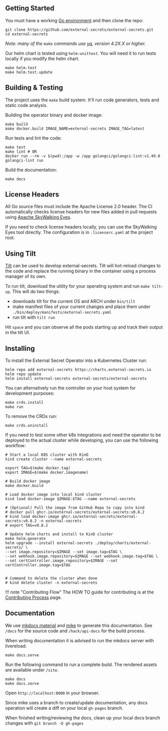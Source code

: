 ## Getting Started

You must have a working [Go environment](https://golang.org/doc/install) and
then clone the repo:

```shell
git clone https://github.com/external-secrets/external-secrets.git
cd external-secrets
```

_Note: many of the `make` commands use [yq](https://github.com/mikefarah/yq), version 4.2X.X or higher._

Our helm chart is tested using `helm-unittest`. You will need it to run tests locally if you modify the helm chart.

```shell
make helm.test
make helm.test.update
```

## Building & Testing

The project uses the `make` build system. It'll run code generators, tests and
static code analysis.

Building the operator binary and docker image:

```shell
make build
make docker.build IMAGE_NAME=external-secrets IMAGE_TAG=latest
```

Run tests and lint the code:
```shell
make test
make lint # OR
docker run --rm -v $(pwd):/app -w /app golangci/golangci-lint:v1.49.0 golangci-lint run
```

Build the documentation:
```shell
make docs
```

## License Headers

All Go source files must include the Apache License 2.0 header. The CI automatically checks license headers for new files added in pull requests using [Apache SkyWalking Eyes](https://github.com/apache/skywalking-eyes).

If you need to check license headers locally, you can use the SkyWalking Eyes tool directly. The configuration is in `.licenserc.yaml` at the project root.

## Using Tilt

[Tilt](https://tilt.dev) can be used to develop external-secrets. Tilt will hot-reload changes to the code and replace
the running binary in the container using a process manager of its own.

To run tilt, download the utility for your operating system and run `make tilt-up`. This will do two things:
- downloads tilt for the current OS and ARCH under `bin/tilt`
- make manifest files of your current changes and place them under `./bin/deploy/manifests/external-secrets.yaml`
- run tilt with `tilt run`

Hit `space` and you can observe all the pods starting up and track their output in the tilt UI.

## Installing

To install the External Secret Operator into a Kubernetes Cluster run:

```shell
helm repo add external-secrets https://charts.external-secrets.io
helm repo update
helm install external-secrets external-secrets/external-secrets
```

You can alternatively run the controller on your host system for development purposes:


```shell
make crds.install
make run
```

To remove the CRDs run:

```shell
make crds.uninstall
```

If you need to test some other k8s integrations and need the operator to be deployed to the actual cluster while developing, you can use the following workflow:

```shell
# Start a local K8S cluster with KinD
kind create cluster --name external-secrets

export TAG=$(make docker.tag)
export IMAGE=$(make docker.imagename)

# Build docker image
make docker.build

# Load docker image into local kind cluster
kind load docker-image $IMAGE:$TAG --name external-secrets

# (Optional) Pull the image from GitHub Repo to copy into kind
# docker pull ghcr.io/external-secrets/external-secrets:v0.8.2
# kind load docker-image ghcr.io/external-secrets/external-secrets:v0.8.2 -n external-secrets
# export TAG=v0.8.2

# Update helm charts and install to KinD cluster
make helm.generate
helm upgrade --install external-secrets ./deploy/charts/external-secrets/ \
--set image.repository=$IMAGE --set image.tag=$TAG \
--set webhook.image.repository=$IMAGE --set webhook.image.tag=$TAG \
--set certController.image.repository=$IMAGE --set certController.image.tag=$TAG


# Command to delete the cluster when done
# kind delete cluster -n external-secrets
```

!!! note "Contributing Flow"
    The HOW TO guide for contributing is at the [Contributing Process](process.md) page.


## Documentation

We use [mkdocs material](https://squidfunk.github.io/mkdocs-material/) and [mike](https://github.com/jimporter/mike) to generate this
documentation. See `/docs` for the source code and `/hack/api-docs` for the build process.

When writing documentation it is advised to run the mkdocs server with livereload:

```shell
make docs.serve
```

Run the following command to run a complete build. The rendered assets are available under `/site`.

```shell
make docs
make docs.serve
```

Open `http://localhost:8000` in your browser.

Since mike uses a branch to create/update documentation, any docs operation will create a diff on your local `gh-pages` branch.

When finished writing/reviewing the docs, clean up your local docs branch changes with `git branch -D gh-pages`
